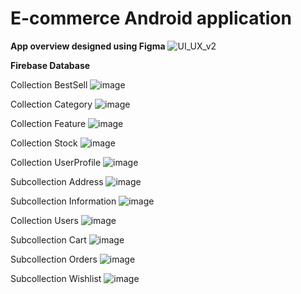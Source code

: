 # E-commerce Android application

**App overview designed using Figma**
![UI_UX_v2](https://github.com/Apostolos-Kazopidis/CardShop/assets/70575515/573ead08-3126-448a-a3be-85d48217adb2)

**Firebase Database**

Collection BestSell
![image](https://github.com/akazopidis/CardShop/assets/70575515/9904cbc8-c9ce-4b52-bc9b-44768793cf33)

Collection Category
![image](https://github.com/akazopidis/CardShop/assets/70575515/b44985a2-0912-469f-8c21-42233e83d525)

Collection Feature
![image](https://github.com/akazopidis/CardShop/assets/70575515/d8b53449-0ade-48cc-ad19-6650d0018a6f)

Collection Stock
![image](https://github.com/akazopidis/CardShop/assets/70575515/0add6ac3-d73c-46a7-b290-7defc400a8bd)

Collection UserProfile
![image](https://github.com/akazopidis/CardShop/assets/70575515/f0bbc609-00be-4e1b-a079-83dec93283d7)

Subcollection Address
![image](https://github.com/akazopidis/CardShop/assets/70575515/790d35bd-bba3-4a91-b4cd-21c92dfafa65)

Subcollection Information
![image](https://github.com/akazopidis/CardShop/assets/70575515/48cf8380-bdc7-46c9-b033-f35f04592536)

Collection Users
![image](https://github.com/akazopidis/CardShop/assets/70575515/dbda686e-7b94-49d9-bc46-668ea355517b)

Subcollection Cart
![image](https://github.com/akazopidis/CardShop/assets/70575515/26217c9f-fe5e-478f-a178-01355416a87b)

Subcollection Orders
![image](https://github.com/akazopidis/CardShop/assets/70575515/2e809a45-0a03-4389-9ebc-a456f5da59fa)

Subcollection Wishlist
![image](https://github.com/akazopidis/CardShop/assets/70575515/0d826546-ce7c-4476-b609-e4082bf42c3a)
